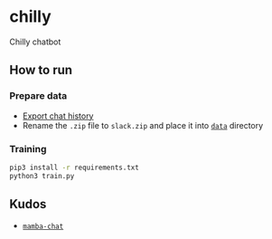 # chilly
Chilly chatbot

## How to run
### Prepare data
- [Export chat history](https://slack.com/help/articles/201658943-Export-your-workspace-data)
- Rename the `.zip` file to `slack.zip` and place it into [`data`](./data/) directory

### Training
```bash
pip3 install -r requirements.txt
python3 train.py
```

## Kudos
- [`mamba-chat`](https://github.com/havenhq/mamba-chat)
